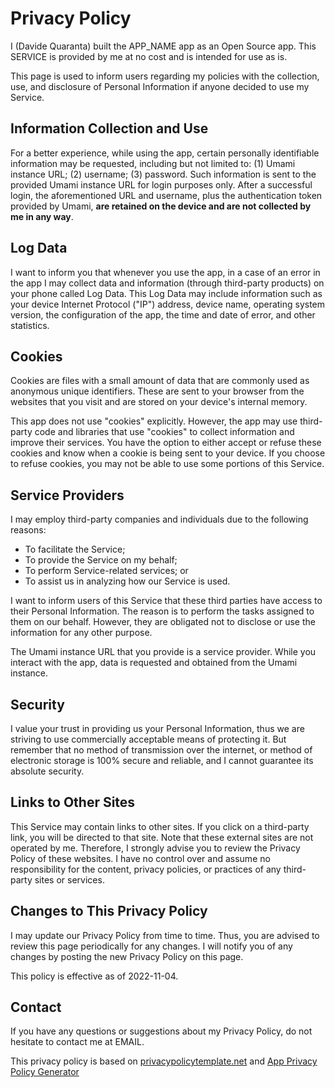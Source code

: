 # Privacy Policy

I (Davide Quaranta) built the APP_NAME app as an Open Source app. This SERVICE is provided by me at no cost and is intended for use as is.

This page is used to inform users regarding my policies with the collection, use, and disclosure of Personal Information if anyone decided to use my Service.

## Information Collection and Use

For a better experience, while using the app, certain personally identifiable information may be requested, including but not limited to: (1) Umami instance URL; (2) username; (3) password. Such information is sent to the provided Umami instance URL for login purposes only. After a successful login, the aforementioned URL and username, plus the authentication token provided by Umami, **are retained on the device and are not collected by me in any way**.

## Log Data

I want to inform you that whenever you use the app, in a case of an error in the app I may collect data and information (through third-party products) on your phone called Log Data. This Log Data may include information such as your device Internet Protocol ("IP") address, device name, operating system version, the configuration of the app, the time and date of error, and other statistics.

## Cookies

Cookies are files with a small amount of data that are commonly used as anonymous unique identifiers. These are sent to your browser from the websites that you visit and are stored on your device's internal memory.

This app does not use "cookies" explicitly. However, the app may use third-party code and libraries that use "cookies" to collect information and improve their services. You have the option to either accept or refuse these cookies and know when a cookie is being sent to your device. If you choose to refuse cookies, you may not be able to use some portions of this Service.

## Service Providers

I may employ third-party companies and individuals due to the following reasons:

*   To facilitate the Service;
*   To provide the Service on my behalf;
*   To perform Service-related services; or
*   To assist us in analyzing how our Service is used.

I want to inform users of this Service that these third parties have access to their Personal Information. The reason is to perform the tasks assigned to them on our behalf. However, they are obligated not to disclose or use the information for any other purpose.

The Umami instance URL that you provide is a service provider. While you interact with the app, data is requested and obtained from the Umami instance.

## Security

I value your trust in providing us your Personal Information, thus we are striving to use commercially acceptable means of protecting it. But remember that no method of transmission over the internet, or method of electronic storage is 100% secure and reliable, and I cannot guarantee its absolute security.

## Links to Other Sites

This Service may contain links to other sites. If you click on a third-party link, you will be directed to that site. Note that these external sites are not operated by me. Therefore, I strongly advise you to review the Privacy Policy of these websites. I have no control over and assume no responsibility for the content, privacy policies, or practices of any third-party sites or services.


## Changes to This Privacy Policy

I may update our Privacy Policy from time to time. Thus, you are advised to review this page periodically for any changes. I will notify you of any changes by posting the new Privacy Policy on this page.

This policy is effective as of 2022-11-04.

## Contact

If you have any questions or suggestions about my Privacy Policy, do not hesitate to contact me at EMAIL.

This privacy policy is based on [privacypolicytemplate.net](https://privacypolicytemplate.net) and [App Privacy Policy Generator](https://app-privacy-policy-generator.nisrulz.com/)